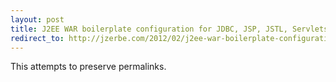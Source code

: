 ```yaml
---
layout: post
title: J2EE WAR boilerplate configuration for JDBC, JSP, JSTL, Servlets
redirect_to: http://jzerbe.com/2012/02/j2ee-war-boilerplate-configuration-for-jdbc-jsp-jstl-servlets/
---
```

This attempts to preserve permalinks.
